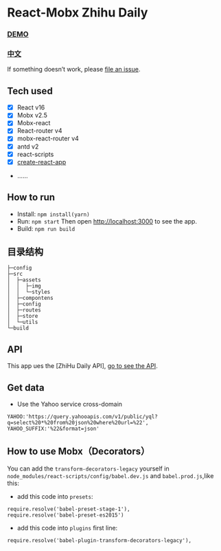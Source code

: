 # React-Mobx Zhihu Daily

### [DEMO](https://hancoson.github.io/react-mobx-demo/build/index.html)
### [中文](https://github.com/Hancoson/react-mobx-demo/blob/master/README-zh.md)

If something doesn’t work, please [file an issue](https://github.com/Hancoson/react-mobx-demo/issues).

## Tech used
- [x] React v16
- [x] Mobx v2.5
- [x] Mobx-react
- [x] React-router v4
- [x] mobx-react-router v4
- [x] antd v2
- [x] react-scripts
- [x] [create-react-app](https://github.com/facebookincubator/create-react-app)
- ……
 
## How to run
- Install: `npm install(yarn)`
- Run: `npm start` Then open [http://localhost:3000](http://localhost:3000/) to see the app.
- Build: `npm run build`
 
## 目录结构
```$xslt
├─config
├─src
│  ├─assets
│  │  ├─img
│  │  └─styles
│  ├─compontens
│  ├─config
│  ├─routes
│  ├─store
│  └─utils
└─build
```

## API
This app ues the [ZhiHu Daily API], [go to see the API](https://github.com/izzyleung/ZhihuDailyPurify/wiki/%E7%9F%A5%E4%B9%8E%E6%97%A5%E6%8A%A5-API-%E5%88%86%E6%9E%90).

## Get data
- Use the Yahoo service cross-domain
```$xslt
YAHOO:'https://query.yahooapis.com/v1/public/yql?q=select%20*%20from%20json%20where%20url=%22',
YAHOO_SUFFIX:'%22&format=json'
```

## How to use Mobx（Decorators）

You can add the `transform-decorators-legacy` yourself in `node_modules/react-scripts/config/babel.dev.js` and `babel.prod.js`,like this:

- add this code into `presets`:

```
require.resolve('babel-preset-stage-1'),
require.resolve('babel-preset-es2015')
```
- add this code into `plugins` first line:
```
require.resolve('babel-plugin-transform-decorators-legacy'),
```